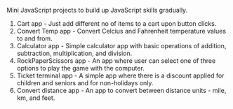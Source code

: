 Mini JavaScript projects to build up JavaScript skills gradually.
1. Cart app - Just add different no of items to a cart upon button clicks.
2. Convert Temp app - Convert Celcius and Fahrenheit temperature values to and from.
3. Calculator app - Simple calculator app with basic operations of addition, subtraction, multiplication, and division.
4. RockPaperScissors app - An app where user can select one of three options to play the game with the computer.
5. Ticket terminal app - A simple app where there is a discount applied for children and seniors and for  non-holidays only.
6. Convert distance app - An app to convert between distance units - mile, km, and feet.
